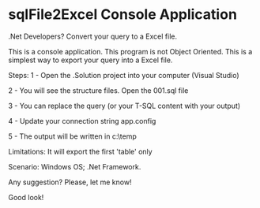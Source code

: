 # sqlFile2Excel Console Application

.Net Developers? Convert your query to a Excel file. 

This is a console application. This program is not Object Oriented. This is a simplest way to export your query into a Excel file.

Steps:
1 - Open the .Solution project into your computer (Visual Studio)

2 - You will see the structure files. Open the 001.sql file

3 - You can replace the query (or your T-SQL content with your output)

4 - Update your connection string app.config

5 - The output will be written in c:\temp

Limitations:
It will export the first 'table' only

Scenario:
Windows OS; .Net Framework.

Any suggestion? Please, let me know!

Good look!

